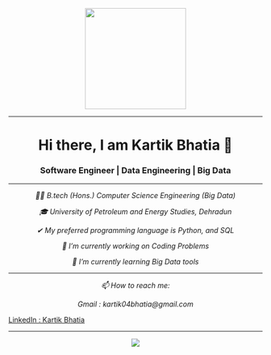 <p align="center">
  <img src="https://user-images.githubusercontent.com/47741271/174141108-b02d171a-0ad3-4ead-a5c3-52a63ac750d2.png" height="200"/>
</p>

<hr>
<h1 align="center">Hi there, I am Kartik Bhatia 👋</h1>
<h3 align="center">Software Engineer | Data Engineering | Big Data</h3>

<hr>

<p align="center">
  <em> 👨‍🎓 B.tech (Hons.) Computer Science Engineering (Big Data) </em>
</p>

<p align="center">
  <em> 🎓 University of Petroleum and Energy Studies, Dehradun </em>
</p>

<p align="center">
  <em> ✔ My preferred programming language is Python, and SQL </em>
</p>

<p align="center">
  <em> 🔭 I’m currently working on Coding Problems </em>
</p>

<p align="center">
  <em> 🌱 I’m currently learning Big Data tools </em>
</p>

<hr>

<p align="center">
  <em> 📫 How to reach me: </em>
</p>

<p align="center">  
  <em> Gmail : kartik04bhatia@gmail.com </em>
</p>

[LinkedIn : Kartik Bhatia](https://www.linkedin.com/in/karttiik/)



<hr>
  
<p align="center">
  <img src ="https://github-readme-stats.vercel.app/api?username=karttiik&show_icons=true&theme=tokyonight">
</p>














<!---
karttiik/karttiik is a ✨ special ✨ repository because its `README.md` (this file) appears on your GitHub profile.
You can click the Preview link to take a look at your changes.
--->
